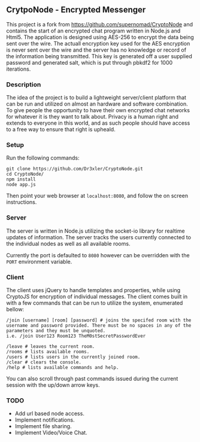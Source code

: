 ﻿## CrytpoNode - Encrypted Messenger

This project is a fork from https://github.com/supernomad/CryptoNode and contains the start of an encrypted chat program written in Node.js and Html5. The application is designed using AES-256 to encrypt the data being sent over the wire. The actuall encryption key used for the AES encryption is never sent over the wire and the server has no knowledge or record of the information being transmitted. This key is generated off a user supplied password and generated salt, which is put through pbkdf2 for 1000 iterations.

### Description
The idea of the project is to build a lightweight server/client platform that can be run and utilized on almost an hardware and software combination. To give people the opportunity to have their own encrypted chat networks for whatever it is they want to talk about. Privacy is a human right and extends to everyone in this world, and as such people should have access to a free way to ensure that right is upheald.

### Setup

Run the following commands:
```
git clone https://github.com/Dr3xler/CryptoNode.git
cd CryptoNode/
npm install
node app.js
```

Then point your web browser at `localhost:8080`, and follow the on screen instructions.

### Server
The server is written in Node.js utilizing the socket-io library for realtime updates of information. The server tracks the users currently connected to the individual nodes as well as all available rooms.

Currently the port is defaulted to `8080` however can be overridden with the `PORT` environment variable.

### Client
The client uses jQuery to handle templates and properties, while using CryptoJS for encryption of individual messages. The client comes built in with a few commands that can be run to utilize the system, enumerated bellow:

```
/join [username] [room] [password] # joins the specifed room with the username and password provided. There must be no spaces in any of the parameters and they must be unquoted.
i.e. /join User123 Room123 TheM0stSecretPasswordEver

/leave # leaves the current room.
/rooms # lists available rooms.
/users # lists users in the currently joined room.
/clear # clears the console.
/help # lists available commands and help.
```

You can also scroll through past commands issued during the current session with the up/down arrow keys.

### TODO
- Add url based node access.
- Implement notifications.
- Implement file sharing.
- Implement Video/Voice Chat.